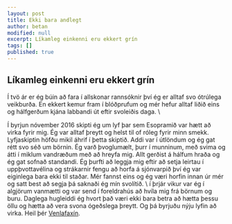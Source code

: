 ```yaml
---
layout: post
title: Ekki bara andlegt
author: betan
modified: null
excerpt: Líkamleg einkenni eru ekkert grín
tags: []
published: true
---
```

## Líkamleg einkenni eru ekkert grín

Í tvö ár er ég búin að fara í allskonar rannsóknir því ég er alltaf svo ótrúlega veikburða. En ekkert kemur fram í blóðprufum og mér hefur alltaf liðið eins og hálfgerðum kjána labbandi út eftir svoleiðis daga. \\


Í byrjun nóvember 2016 skipti ég um lyf þar sem Esopramið var hætt að virka fyrir mig. Ég var alltaf þreytt og helst til of róleg fyrir minn smekk. Lyfjaskiptin höfðu mikil áhrif í þetta skiptið. Addi var í útlöndum og ég gat rétt svo séð um börnin. Ég varð þvoglumælt, þurr í munninum, með svima og átti í miklum vandræðum með að hreyfa mig. Allt gerðist á hálfum hraða og ég gat sofnað standandi. Ég þurfti að leggja mig eftir að setja leirtau í uppþvottavélina og strákarnir fengu að horfa á sjónvarpið því ég var eiginlega bara ekki til staðar. Mér fannst eins og ég væri horfin innan úr mér og satt best að segja þá saknaði ég mín svolítið. \\
í þrjár vikur var ég í algjörum vanmætti og var send í foreldrahús að hvíla mig frá börnum og buru. Daglega hugleiddi ég hvort það væri ekki bara betra að hætta þessu öllu og hætta að vera svona ógeðslega þreytt. Og þá byrjuðu nýju lyfin að virka. Heil þér [Venlafaxín](http://www.lyfja.is/lyfjabokin/lyf/Venlafaxin-Bluefish).
